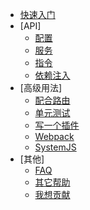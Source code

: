 * [快速入门](quick-start/quick-start.md)
* [API]
  - [配置](api/conf.md)
  - [服务](api/service.md)
  - [指令](api/directive.md)
  - [依赖注入](api/inject.md)
* [高级用法]
  - [配合路由](advanced/router.md)
  - [单元测试](advanced/unit-tests.md)  
  - [写一个插件](advanced/write-a-loader.md)  
  - [Webpack](advanced/webpack.md)
  - [SystemJS](advanced/systemjs.md)
* [其他]
  - [FAQ](other/faq.md)
  - [其它帮助](other/external-help.md)
  - [我想贡献](other/contribute.md)